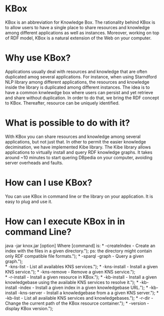 # KBox


KBox is an abbreviation for Knowledge Box. 
The rationality behind KBox is to allow users to have a single place to share resources and knowledge among different applications as well as instances. 
Moreover, working on top of RDF model, KBox is a natural extension of the Web on your computer.

# Why use KBox?
Applications usually deal with resources and knowledge that are often duplicated amog several applications.
For instance, when using Starndford NLP library among different applications, the resources and knowledge inside the library is duplicated among different instances.
The idea is to have a common knwlewdge box where users can persist and yet retrieve and share without duplication.
In order to do that, we bring the RDF concept to KBox.
Thereafter, resource can be uniquely identified.

# What is possible to do with it?
With KBox you can share resources and knowledge among several applications, but not just that.
In other to permit the easier knowledge decimination, we have implemented Kibe library.
The Kibe library allows applications to virtually install and query RDF knowledge graphs.
It takes around ~10 minutes to start quering DBpedia on your computer, avoiding server overheads and faults.

# How can I use KBox?
You can use KBox in command line or the library on your application.
It is easy to plug and use it.

# How can I execute KBox in in command Line?

java -jar knox.jar <command> [option]
		Where [command] is:
		* -createIndex <directory> - Create an index with the files in a given directory.");
		   ps: the directory might contain only RDF compatible file formats.");
		* -sparql <query> -graph <graph>  - Query a given graph.");		
		* -kns-list  - List all availables KNS services.");
		* -kns-install <kns-URL>  - Install a given KNS service.");
		* -kns-remove <kns-URL>  - Remove a given KNS service.");	
		* -r-install  <URL>  - Install a given resource in KBox.");
		* -kb-install  <kb-URL> - Install a given knowledgebase using the available KNS services to resolve it.");
		* -kb-install  <kb-URL> -index <indexFile> - Install a given index in a given knowledgebase URL.");
		* -kb-install  <kb-URL> -kns-server <kns-server-URL> - Install a knowledgebase from a a given KNS server.");
		* -kb-list  - List all available KNS services and knowledgebases.");
		* -r-dir <resourceDir> - Change the current path of the KBox resource container.");
		* -version - display KBox version.");
